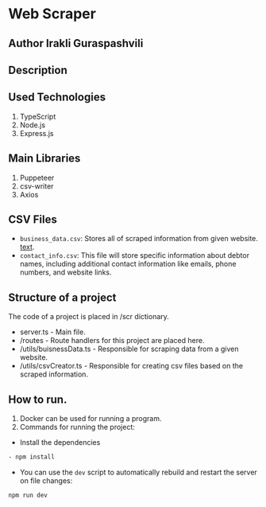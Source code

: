# Web Scraper

## Author Irakli Guraspashvili


## Description



## Used Technologies
1. TypeScript
2. Node.js
3. Express.js

## Main Libraries
1. Puppeteer
2. csv-writer
3. Axios

## CSV Files

- `business_data.csv`: Stores all of scraped information from given website. [text](https://bizfileonline.sos.ca.gov/search/ucc).
- `contact_info.csv`: This file will store specific information about debtor names, including additional contact information like emails, phone numbers, and website links.


## Structure of a project

The code of a project is placed in /scr dictionary.

- server.ts - Main file.
- /routes - Route handlers for this project are placed here.
- /utils/buisnessData.ts - Responsible for scraping data from a given website.
- /utils/csvCreator.ts - Responsible for creating csv files based on the scraped information.

## How to run.
1. Docker can be used for running a program.
2. Commands for running the project:

- Install the dependencies
```sh
- npm install
```
- You can use the `dev` script to automatically rebuild and restart the server on file changes:

```sh
npm run dev
```